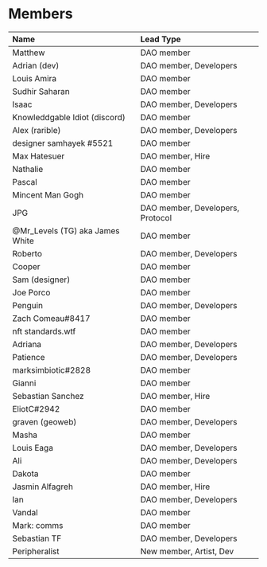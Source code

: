 # Members

| Name | Lead Type |
| :--- | :--- |
| Matthew | DAO member |
| Adrian \(dev\) | DAO member, Developers |
| Louis Amira | DAO member |
| Sudhir Saharan | DAO member |
| Isaac | DAO member, Developers |
| Knowleddgable Idiot \(discord\) | DAO member |
| Alex \(rarible\) | DAO member, Developers |
| designer samhayek \#5521 | DAO member |
| Max Hatesuer | DAO member, Hire |
| Nathalie | DAO member |
| Pascal | DAO member |
| Mincent Man Gogh | DAO member |
| JPG | DAO member, Developers, Protocol |
| @Mr\_Levels \(TG\) aka James White | DAO member |
| Roberto | DAO member, Developers |
| Cooper | DAO member |
| Sam \(designer\) | DAO member |
| Joe Porco | DAO member |
| Penguin | DAO member, Developers |
| Zach Comeau\#8417 | DAO member |
| nft standards.wtf | DAO member |
| Adriana | DAO member, Developers |
| Patience | DAO member, Developers |
| marksimbiotic\#2828 | DAO member |
| Gianni | DAO member |
| Sebastian Sanchez | DAO member, Hire |
| EliotC\#2942 | DAO member |
| graven \(geoweb\) | DAO member, Developers |
| Masha | DAO member |
| Louis Eaga | DAO member, Developers |
| Ali | DAO member, Developers |
| Dakota | DAO member |
| Jasmin Alfagreh | DAO member, Hire |
| Ian | DAO member, Developers |
| Vandal | DAO member |
| Mark: comms | DAO member |
| Sebastian TF | DAO member, Developers |
| Peripheralist | New member, Artist, Dev |



